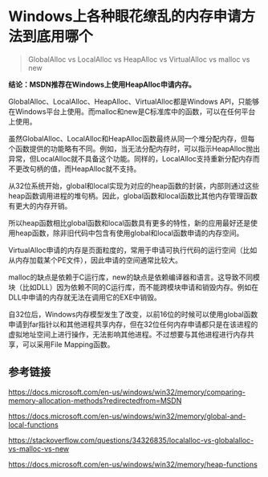 # Windows上各种眼花缭乱的内存申请方法到底用哪个

> GlobalAlloc vs LocalAlloc vs HeapAlloc vs VirtualAlloc vs malloc vs new

**结论：MSDN推荐在Windows上使用HeapAlloc申请内存。**

GlobalAlloc、LocalAlloc、HeapAlloc、VirtualAlloc都是Windows API，只能够在Windows平台上使用。而malloc和new是C标准库中的函数，可以在任何平台上使用。

虽然GlobalAlloc、LocalAlloc和HeapAlloc函数最终从同一个堆分配内存，但每个函数提供的功能略有不同。例如，当无法分配内存时，可以指示HeapAlloc抛出异常，但LocalAlloc就不具备这个功能。同样的，LocalAlloc支持重新分配内存而不更改句柄的值，而HeapAlloc就不支持。

从32位系统开始，global和local实现为对应的heap函数的封装，内部则通过这些heap函数调用进程的堆句柄。因此，global函数和local函数比其他内存管理函数有更大的内存开销。

所以heap函数相比global函数和local函数具有更多的特性，新的应用最好还是使用heap函数，除非旧代码中包含有使用global和local函数申请的内存空间。

VirtualAlloc申请的内存是页面粒度的，常用于申请可执行代码的运行空间（比如从内存加载某个PE文件），因此申请的空间通常比较大。

malloc的缺点是依赖于C运行库，new的缺点是依赖编译器和语言。这导致不同模块（比如DLL）因为依赖不同的C运行库，而不能跨模块申请和销毁内存。例如在DLL中申请的内存就无法在调用它的EXE中销毁。

自32位后，Windows内存模型发生了改变，以前16位的时候可以使用global函数申请到far指针以和其他进程共享内存，但在32位任何内存申请都只是在该进程的虚拟地址空间上进行操作，无法影响其他进程。不过想要与其他进程进行内存共享，可以采用File Mapping函数。

## 参考链接

https://docs.microsoft.com/en-us/windows/win32/memory/comparing-memory-allocation-methods?redirectedfrom=MSDN

https://docs.microsoft.com/en-us/windows/win32/memory/global-and-local-functions

https://stackoverflow.com/questions/34326835/localalloc-vs-globalalloc-vs-malloc-vs-new

https://docs.microsoft.com/en-us/windows/win32/memory/heap-functions
